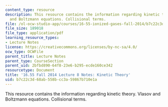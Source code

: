 ```yaml
---
content_type: resource
description: This resource contains the information regarding kinetic theory. Vlasov
  and Boltzmann equations. Collisional terms.
file: /ol-ocw-studio-app/courses/16-55-ionized-gases-fall-2014/b7c22c3d68ab558bcc3a59867b710e1a_MIT16_55F14_Lecture8.pdf
file_size: 189018
file_type: application/pdf
learning_resource_types:
- Lecture Notes
license: https://creativecommons.org/licenses/by-nc-sa/4.0/
ocw_type: OCWFile
parent_title: Lecture Notes
parent_type: CourseSection
parent_uid: 2bfbd890-64f8-23e6-b295-ecde160ce342
resourcetype: Document
title: '16.55 Fall 2014 Lecture 8 Notes: Kinetic Theory'
uid: b7c22c3d-68ab-558b-cc3a-59867b710e1a
---
```

This resource contains the information regarding kinetic theory. Vlasov and Boltzmann equations. Collisional terms.